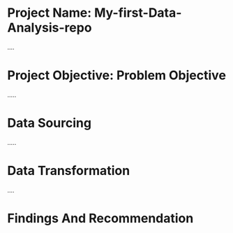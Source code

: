 # Project Name: My-first-Data-Analysis-repo

....
# Project Objective: Problem Objective



.....
# Data Sourcing



.....
# Data Transformation



....
# Findings And Recommendation
